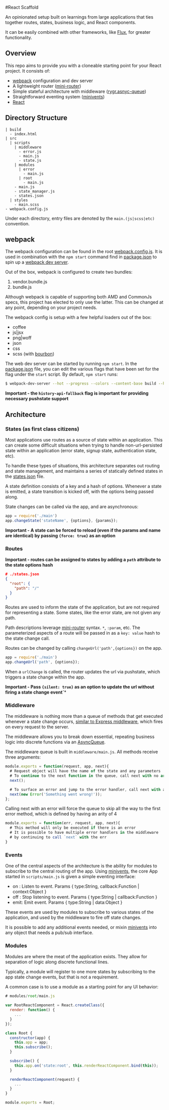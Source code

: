 #React Scaffold

An opinionated setup built on learnings from large applications that ties together routes, states, business logic, and React components.

It can be easily combined with other frameworks, like [Flux](http://facebook.github.io/react/docs/flux-overview.html), for greater functionality.

Overview
--------
This repo aims to provide you with a cloneable starting point for your React project. It consists of:
* [webpack](http://webpack.github.io/) configuration and dev server
* A lightweight router ([mini-router](https://github.com/daftdevelopers/mini-router))
* Simple stateful architecture with middleware ([rygr.asnyc-queue](https://github.com/camacho/rygr.async-queue))
* Straightforward eventing system ([minivents](https://github.com/allouis/minivents))
* [React](http://facebook.github.io/react/)

Directory Structure
-------------------
```
| build
  - index.html
| src
  | scripts
    | middleware
      - error.js
  	  - main.js
      - state.js
    | modules
      | error
        - main.js
      | root
        - main.js
    - main.js
    - state_manager.js
    - states.json
  | styles
    - main.scss
- webpack.config.js

```

Under each directory, entry files are denoted by the `main.(js|scss|etc)` convention.

webpack
-------
The webpack configuration can be found in the root [webpack.config.js](webpack.config.js). It is used in combination with the `npm start` command find in [package.json](package.json#L43) to spin up a [webpack dev server](http://webpack.github.io/docs/webpack-dev-server.html).

Out of the box, webpack is configured to create two bundles:

1. vendor.bundle.js
2. bundle.js

Although webpack is capable of supporting both AMD and CommonJs specs, this project has elected to only use the latter. This can be changed at any point, depending on your project needs.

The webpack config is setup with a few helpful loaders out of the box:

* coffee
* js|jsx
* png|woff
* json
* css
* scss (with [bourbon](http://bourbon.io/docs/))

The web dev server can be started by running `npm start`. In the [package.json](package.json#L43) file, you can edit the various flags that have been set for the flag under the `start` script. By default, `npm start` runs:

```sh
$ webpack-dev-server --hot --progress --colors --content-base build --history-api-fallback
```

**Important - the `history-api-fallback` flag is important for providing necessary pushstate support**


Architecture
------------

### States (as first class citizens)
Most applications use routes as a source of state within an application. This can create some difficult situations when trying to handle non-url-persisted state within an application (error state, signup state, authentication state, etc).

To handle these types of situations, this architecture separates out routing and state management, and maintains a series of statically defined states in the [states.json](states.json) file.

A state definition consists of a key and a hash of options. Whenever a state is emitted, a state transition is kicked off, with the options being passed along.

State changes can be called via the app, and are asynchronous:

```js
app = require('./main')
app.changeState('stateName', {options}, {params});
```

**Important - A state can be forced to reload (even if the params and name are identical) by passing `{force: true}` as an option**

### Routes
**Important - routes can be assigned to states by adding a `path` attribute to the state options hash**

```json
# ./states.json
{
  "root": {
  	"path": "/"
  }
}
```

Routes are used to inform the state of the application, but are not required for representing a state. Some states, like the error state, are not given any path.

Path descriptions leverage [mini-router](https://github.com/daftdevelopers/mini-router) syntax. `*`, `:param`, etc. The parameterized aspects of a route will be passed in as a `key: value` hash to the state change call.

Routes can be changed by calling `changeUrl('path',{options})` on the app.

```js
app = require('./main')
app.changeUrl('path', {options});
```

When a `urlChange` is called, the router updates the url via pushstate, which triggers a state change within the app.

**Important - Pass `{silent: true}` as an option to update the url without firing a state change event`***

### Middleware

The middleware is nothing more than a queue of methods that get executed whenever a state change occurs, [similar to Express middleware](http://expressjs.com/guide/using-middleware.html), which fires on every request to the server.

The middleware allows you to break down essential, repeating business logic into discrete functions via an [AsyncQueue](https://github.com/camacho/rygr.async-queue).

The middleware queue is built in `middleware/main.js`. All methods receive three arguments:

```js
module.exports = function(request, app, next){
  # Request object will have the name of the state and any parameters
  # To continue to the next function in the queue, call next with no arguments
  next();

  # To surface an error and jump to the error handler, call next with an argument
  next(new Error('Something went wrong!'));
};
```

Calling next with an error will force the queue to skip all the way to the first error method, which is defined by having an arity of 4

```js
module.exports = function(err, request, app, next){
  # This method will only be executed if there is an error
  # It is possible to have multiple error handlers in the middleware
  # by continuing to call `next` with the err
}
```

### Events

One of the central aspects of the architecture is the ability for modules to subscribe to the central routing of the app. Using [minivents](https://github.com/allouis/minivents), the core App started in `scripts/main.js` is given a simple eventing interface:

* on : Listen to event. Params { type:String, callback:Function | context:Object }
* off : Stop listening to event. Params { type:String | callback:Function }
* emit: Emit event. Params { type:String | data:Object }

These events are used by modules to subscribe to various states of the application, and used by the middleware to fire off state changes.

It is possible to add any additional events needed, or mixin [minivents](https://github.com/allouis/minivents) into any object that needs a pub/sub interface.

### Modules

Modules are where the meat of the application exists. They allow for separation of logic along discrete functional lines.

Typically, a module will register to one more states by subscribing to the app state change events, but that is not a requirement.

A common case is to use a module as a starting point for any UI behavior:

```js
# modules/root/main.js

var RootReactComponent = React.createClass({
  render: function() {
    ...
  }
});

class Root {
  constructor(app) {
    this.app = app;
    this.subscribe();
  }

  subscribe() {
    this.app.on('state:root', this.renderReactComponent.bind(this));
  }

  renderReactComponent(request) {
    ...
  }
}

module.exports = Root;
```
